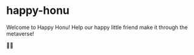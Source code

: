 # happy-honu

Welcome to Happy Honu! 
Help our happy little friend make it through the metaverse! 

🐢🌊
